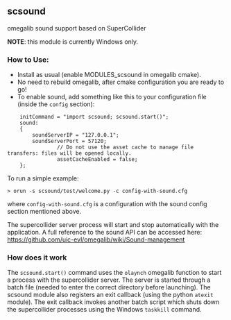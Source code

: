 ## scsound
omegalib sound support based on SuperCollider

**NOTE**: this module is currently Windows only.

### How to Use:
- Install as usual (enable MODULES_scsound in omegalib cmake).
- No need to rebuild omegalib, after cmake configuration you are ready to go!
- To enable sound, add something like this to your configuration file (inside the `config` section):
```
	initCommand = "import scsound; scsound.start()";
	sound:
	{
		soundServerIP = "127.0.0.1";
		soundServerPort = 57120;
                // Do not use the asset cache to manage file transfers: files will be opened locally.
                assetCacheEnabled = false;
	};
```

To run a simple example:
```
> orun -s scsound/test/welcome.py -c config-with-sound.cfg
```
where `config-with-sound.cfg` is a configuration with the sound config section mentioned above.

The supercollider server process will start and stop automatically with the application.
A full reference to the sound API can be accessed here: https://github.com/uic-evl/omegalib/wiki/Sound-management

### How does it work
The `scsound.start()` command uses the `olaynch` omegalib function to start a process with the supercollider server. The server is started through a batch file (needed to enter the correct directory before launching).
The scsound module also registers an exit callback (using the python `atexit` module). The exit callback invokes another batch script which shuts down the supercollider processes using the Windows `taskkill` command.
